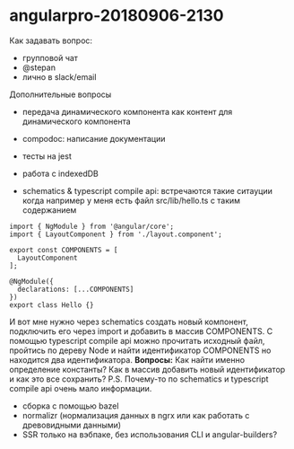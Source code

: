 # angularpro-20180906-2130

Как задавать вопрос:
- групповой чат
- @stepan
- лично в slack/email


Дополнительные вопросы
- передача динамического компонента как контент для динамического компонента
- compodoc: написание документации
- тесты на jest
- работа с indexedDB

- schematics & typescript compile api: встречаются такие ситауции когда например у меня есть файл src/lib/hello.ts с таким содержанием
```
import { NgModule } from '@angular/core';
import { LayoutComponent } from './layout.component';

export const COMPONENTS = [
  LayoutComponent
];

@NgModule({
  declarations: [...COMPONENTS]
})
export class Hello {}
```
И вот мне нужно через schematics создать новый компонент, подключить его через import и добавить в массив COMPONENTS.
С помощью typescript compile api можно прочитать исходный файл, пройтись по дереву Node и найти идентификатор COMPONENTS но находится два идентификатора. **Вопросы:** Как найти именно определение константы? Как в массив добавить новый идентификатор и как это все сохранить?
P.S. Почему-то по schematics и typescript compile api очень мало информации.

- сборка с помощью bazel
- normalizr (нормализация данных в ngrx или как работать с древовидными данными)
- SSR только на вэбпаке, без использования CLI и angular-builders?
